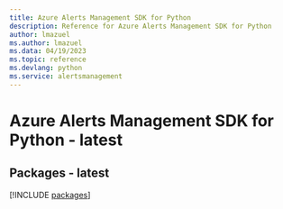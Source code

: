 ```yaml
---
title: Azure Alerts Management SDK for Python
description: Reference for Azure Alerts Management SDK for Python
author: lmazuel
ms.author: lmazuel
ms.data: 04/19/2023
ms.topic: reference
ms.devlang: python
ms.service: alertsmanagement
---
```

# Azure Alerts Management SDK for Python - latest
## Packages - latest
[!INCLUDE [packages](alerts-management-index.md)]